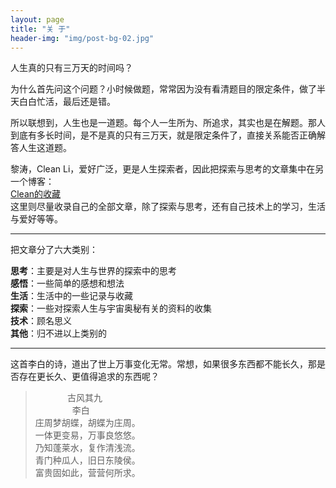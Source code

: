 ```yaml
---
layout: page
title: "关 于"
header-img: "img/post-bg-02.jpg"
---
```

人生真的只有三万天的时间吗？

为什么首先问这个问题？小时候做题，常常因为没有看清题目的限定条件，做了半天白白忙活，最后还是错。

所以联想到，人生也是一道题。每个人一生所为、所追求，其实也是在解题。那人到底有多长时间，是不是真的只有三万天，就是限定条件了，直接关系能否正确解答人生这道题。

黎涛，Clean Li，爱好广泛，更是人生探索者，因此把探索与思考的文章集中在另一个博客：<br>
[Clean的收藏](https://longhistory.github.io/clean_collecting/index.html)<br>
这里则尽量收录自己的全部文章，除了探索与思考，还有自己技术上的学习，生活与爱好等等。

---
把文章分了六大类别：<br>

**思考**：主要是对人生与世界的探索中的思考<br>
**感悟**：一些简单的感想和想法<br>
**生活**：生活中的一些记录与收藏<br>
**探索**：一些对探索人生与宇宙奥秘有关的资料的收集<br>
**技术**：顾名思义<br>
**其他**：归不进以上类别的<br>

---
这首李白的诗，道出了世上万事变化无常。常想，如果很多东西都不能长久，那是否存在更长久、更值得追求的东西呢？

> &nbsp;&nbsp;&nbsp;&nbsp;&nbsp;&nbsp;&nbsp;&nbsp;&nbsp;&nbsp;&nbsp;&nbsp;&nbsp;古风其九<br>
 &nbsp;&nbsp;&nbsp;&nbsp;&nbsp;&nbsp;&nbsp;&nbsp;&nbsp;&nbsp;&nbsp;&nbsp;&nbsp;&nbsp;&nbsp;李白<br>
庄周梦胡蝶，胡蝶为庄周。<br>
一体更变易，万事良悠悠。<br>
乃知蓬莱水，复作清浅流。<br>
青门种瓜人，旧日东陵侯。<br>
富贵固如此，营营何所求。<br>
